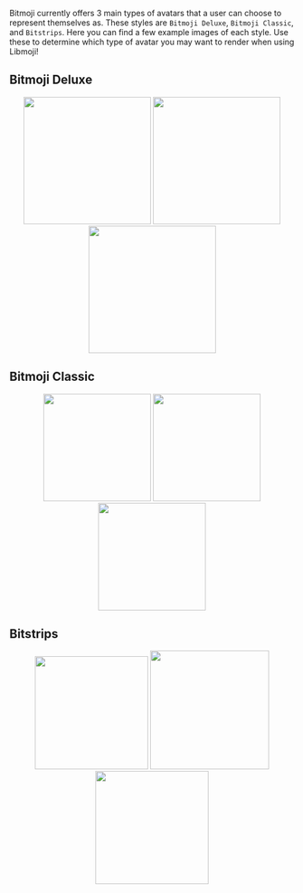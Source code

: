 Bitmoji currently offers 3 main types of avatars that a user can choose to represent themselves as. These styles are `Bitmoji Deluxe`, `Bitmoji Classic`, and `Bitstrips`. Here you can find a few example images of each style. Use these to determine which type of avatar you may want to render when using Libmoji!

## Bitmoji Deluxe
<p align="center">
<img height="225px" src="https://preview.bitmoji.com/avatar-builder-v3/preview/head?scale=3&gender=1&style=5&rotation=0&beard=1664&brow=1569&cheek_details=1354&ear=1426&eye=1622&eyelash=2281&eye_details=-1&face_lines=1363&glasses=2461&hair=1706&hat=2510&jaw=1389&mouth=2339&nose=1454&beard_tone=6233631&blush_tone=5332106&brow_tone=10486146&eyeshadow_tone=16749408&hair_tone=16777164&hair_treatment_tone=10331271&lipstick_tone=15961974&pupil_tone=11188685&skin_tone=16434862&body=1&face_proportion=7&eye_spacing=1&eye_size=0&outfit=1018474"/>
<img height="225px" src="https://preview.bitmoji.com/avatar-builder-v3/preview/head?scale=3&gender=2&style=5&rotation=0&brow=1592&cheek_details=1357&ear=1432&eye=1621&eyelash=2279&eye_details=1352&face_lines=1364&glasses=2372&hair=1710&hat=2503&jaw=1415&mouth=2340&nose=1518&blush_tone=10713178&brow_tone=860998&eyeshadow_tone=8280647&hair_tone=8637550&hair_treatment_tone=7554610&lipstick_tone=1084817&pupil_tone=11174994&skin_tone=3776963&body=8&breast=0&face_proportion=10&eye_spacing=2&eye_size=0&outfit=997995" />
<img height="225px" src="https://preview.bitmoji.com/avatar-builder-v3/preview/head?scale=3&gender=1&style=5&rotation=0&beard=1660&brow=1562&cheek_details=-1&ear=1428&eye=1609&eyelash=2280&eye_details=1351&face_lines=1364&glasses=2424&hair=1657&hat=2346&jaw=1405&mouth=2338&nose=1470&beard_tone=6242825&blush_tone=13124235&brow_tone=152522&eyeshadow_tone=-1&hair_tone=11093553&hair_treatment_tone=14361701&lipstick_tone=14914889&pupil_tone=11174994&skin_tone=7292807&body=0&face_proportion=7&eye_spacing=0&eye_size=2&outfit=1018225" />
</p>

## Bitmoji Classic
<p align="center">
<img height="190px" src="https://preview.bitmoji.com/avatar-builder-v3/preview/head?scale=3&gender=2&style=4&rotation=0&brow=767&cheek_details=997&eyelash=-1&eye_details=938&face_lines=941&glasses=975&hair=1295&hat=1186&mouth=1056&nose=1034&blush_tone=-1&brow_tone=11152171&eyeshadow_tone=16692870&hair_tone=10079436&lipstick_tone=9655424&pupil_tone=5793385&skin_tone=16240700&body=10&breast=3&face_proportion=8&outfit=1018196"/>
<img height="190px" src="https://preview.bitmoji.com/avatar-builder-v3/preview/head?scale=3&gender=2&style=4&rotation=0&brow=767&cheek_details=1001&eyelash=793&eye_details=934&face_lines=945&glasses=-1&hair=819&hat=1118&mouth=1057&nose=1034&blush_tone=15822496&brow_tone=9665886&eyeshadow_tone=8454206&hair_tone=16751052&lipstick_tone=16693913&pupil_tone=11119494&skin_tone=16443344&body=7&breast=3&face_proportion=4&outfit=1018044" />
<img height="190px" src="https://preview.bitmoji.com/avatar-builder-v3/preview/head?scale=3&gender=1&style=4&rotation=0&beard=1052&brow=757&cheek_details=998&eye_details=937&face_lines=953&glasses=-1&hair=1080&hat=1184&mouth=763&nose=1029&beard_tone=8924001&blush_tone=6252648&brow_tone=3553071&eyeshadow_tone=6826601&hair_tone=10513945&lipstick_tone=16740668&pupil_tone=5789030&skin_tone=14363906&body=1&face_proportion=4&outfit=1018004" />
</p>

## Bitstrips
<p align="center">
<img height="200px" src="https://preview.bitmoji.com/avatar-builder-v3/preview/head?scale=3&gender=1&style=1&rotation=0&beard=-1&brow=132&cheek_details=241&ear=257&earring=512&eye=146&eyelash=505&eye_details=633&face_lines=249&glasses=472&hair=305&jaw=202&mouth=235&nose=167&pupil=224&beard_tone=0&blush_tone=11742356&brow_tone=12036486&eyeshadow_tone=8454206&hair_tone=13618371&lipstick_tone=8987648&pupil_tone=8404014&skin_tone=12684916&body=2&face_proportion=6&outfit=889219"/>
<img height="210px" src="https://preview.bitmoji.com/avatar-builder-v3/preview/head?scale=3&gender=2&style=1&rotation=0&brow=113&cheek_details=240&ear=263&earring=512&eye=138&eyelash=313&eye_details=237&face_lines=272&glasses=670&hair=207&hat=696&jaw=513&mouth=198&nose=170&pupil=223&blush_tone=16754890&brow_tone=3615014&eyeshadow_tone=14130589&hair_tone=14178816&lipstick_tone=8716354&pupil_tone=5793385&skin_tone=16764057&body=10&breast=1&face_proportion=5&outfit=1018377" />
<img height="200px" src="https://preview.bitmoji.com/avatar-builder-v3/preview/head?scale=3&gender=1&style=1&rotation=0&beard=408&brow=107&cheek_details=240&ear=263&earring=511&eye=140&eyelash=313&eye_details=276&face_lines=248&glasses=-1&hair=86&hat=607&jaw=185&mouth=198&nose=628&pupil=222&beard_tone=3615014&brow_tone=4794697&eyeshadow_tone=6826601&hair_tone=6700839&lipstick_tone=16765292&pupil_tone=5793385&skin_tone=4732712&body=2&face_proportion=2&outfit=1017907" />
</p>
